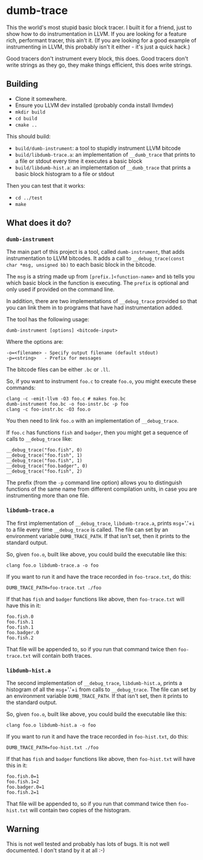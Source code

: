 # dumb-trace
This the world's most stupid basic block tracer. I built it for a friend, just to show how to do instrumentation in LLVM. If you are looking for a feature rich, performant tracer, this ain't it. (If you are looking for a good example of instrumenting in LLVM, this probably isn't it either - it's just a quick hack.)

Good tracers don't instrument every block, this does. Good tracers don't write strings as they go, they make things efficient, this does write strings.

## Building
- Clone it somewhere.
- Ensure you LLVM dev installed (probably conda install llvmdev)
- `mkdir build`
- `cd build`
- `cmake ..`

This should build:

- `build/dumb-instrument`: a tool to stupidly instrument LLVM bitcode
- `build/libdumb-trace.a`: an implementation of `__dumb_trace` that prints to a file or stdout every time it executes a basic block
- `build/libdumb-hist.a`: an implementation of `__dumb_trace` that prints a basic block histogram to a file or stdout

Then you can test that it works:

- `cd ../test`
- `make`

## What does it do?
### `dumb-instrument`
The main part of this project is a tool, called `dumb-instrument`, that adds instrumentation to LLVM bitcodes. It adds a call to `__debug_trace(const char *msg, unsigned bb)` to each basic block in the bitcode.

The `msg` is a string made up from `[prefix.]<function-name>` and `bb` tells you which basic block in the function is executing.  The `prefix` is optional and only used if provided on the command line.


In addition, there are two implementations of `__debug_trace` provided so that you can link them in to programs that have had instrumentation added. 

The tool has the following usage:

    dumb-instrument [options] <bitcode-input>

Where the options are:

    -o=<filename> - Specify output filename (default stdout)
    -p=<string>   - Prefix for messages

The bitcode files can be either `.bc` or `.ll`.

So, if you want to instrument `foo.c` to create `foo.o`, you might execute these commands:

    clang -c -emit-llvm -O3 foo.c # makes foo.bc
    dumb-instrument foo.bc -o foo-instr.bc -p foo
    clang -c foo-instr.bc -O3 foo.o

You then need to link `foo.o` with an implementation of `__debug_trace`. 

If `foo.c` has functions `fish` and `badger`, then you might get a sequence of calls to `__debug_trace` like:

    __debug_trace("foo.fish", 0)
    __debug_trace("foo.fish", 1)
    __debug_trace("foo.fish", 1)
    __debug_trace("foo.badger", 0)
    __debug_trace("foo.fish", 2)

The prefix (from the `-p` command line option) allows you to distinguish functions of the same name from different compilation units, in case you are instrumenting more than one file.

### `libdumb-trace.a`
The first implementation of `__debug_trace`, `libdumb-trace.a`, prints `msg`+'.'+`i` to a file every time `__debug_trace` is called. The file can set by an environment variable `DUMB_TRACE_PATH`. If that isn't set, then it prints to the standard output.

So, given `foo.o`, built like above, you could build the executable like this:

    clang foo.o libdumb-trace.a -o foo

If you want to run it and have the trace recorded in `foo-trace.txt`, do this:

    DUMB_TRACE_PATH=foo-trace.txt ./foo 

If that has `fish` and `badger` functions like above, then `foo-trace.txt` will have this in it:

    foo.fish.0
    foo.fish.1
    foo.fish.1
    foo.badger.0
    foo.fish.2
 
That file will be appended to, so if you run that command twice then `foo-trace.txt` will contain both traces.

### `libdumb-hist.a`
The second implementation of `__debug_trace`, `libdumb-hist.a`, prints a histogram of all the `msg`+'.'+`i` from calls to `__debug_trace`. The file can set by an environment variable `DUMB_TRACE_PATH`. If that isn't set, then it prints to the standard output.

So, given `foo.o`, built like above, you could build the executable like this:

    clang foo.o libdumb-hist.a -o foo

If you want to run it and have the trace recorded in `foo-hist.txt`, do this:

    DUMB_TRACE_PATH=foo-hist.txt ./foo 

If that has `fish` and `badger` functions like above, then `foo-hist.txt` will have this in it:

    foo.fish.0=1
    foo.fish.1=2
    foo.badger.0=1
    foo.fish.2=1
 
That file will be appended to, so if you run that command twice then `foo-hist.txt` will contain two copies of the histogram.

## Warning
This is not well tested and probably has lots of bugs. It is not well documented. I don't stand by it at all :-)